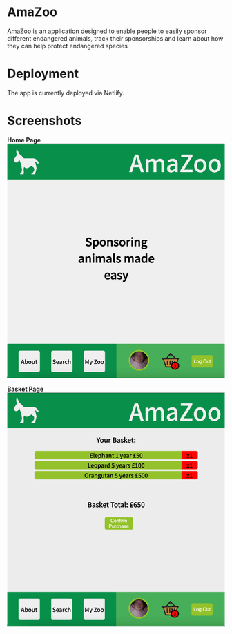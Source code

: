 # AmaZoo

AmaZoo is an application designed to enable people to easily sponsor different endangered animals, track their sponsorships and learn about how they can help protect endangered species

# Deployment

The app is currently deployed via Netlify.

# Screenshots

**Home Page**
<img src="./screenshots/Screenshot 2022-08-14 at 22.09.50.png"></img>

**Basket Page**
<img src="./screenshots/Screenshot 2022-08-14 at 22.10.04.png"></img>
